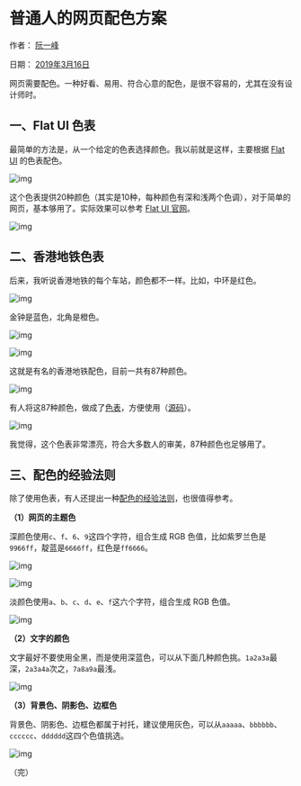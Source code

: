 # 普通人的网页配色方案

作者： [阮一峰](https://www.ruanyifeng.com/)

日期： [2019年3月16日](https://www.ruanyifeng.com/blog/2019/03/)

网页需要配色。一种好看、易用、符合心意的配色，是很不容易的，尤其在没有设计师时。

## 一、Flat UI 色表

最简单的方法是，从一个给定的色表选择颜色。我以前就是这样，主要根据 [Flat UI](https://flatuicolors.com/palette/defo) 的色表配色。

![img](https://www.wangbase.com/blogimg/asset/201903/bg2019031601.jpg)

这个色表提供20种颜色（其实是10种，每种颜色有深和浅两个色调），对于简单的网页，基本够用了。实际效果可以参考 [Flat UI 官网](https://designmodo.github.io/Flat-UI/)。

![img](https://www.wangbase.com/blogimg/asset/201903/bg2019031602.jpg)

## 二、香港地铁色表

后来，我听说香港地铁的每个车站，颜色都不一样。比如，中环是红色。

![img](https://www.wangbase.com/blogimg/asset/201903/bg2019031603.jpg)

金钟是蓝色，北角是橙色。

![img](https://www.wangbase.com/blogimg/asset/201903/bg2019031604.jpg)

![img](https://www.wangbase.com/blogimg/asset/201903/bg2019031605.jpg)

这就是有名的香港地铁配色，目前一共有87种颜色。

![img](https://www.wangbase.com/blogimg/asset/201903/bg2019031606.jpg)

有人将这87种颜色，做成了[色表](http://metrocolor.live/index.html)，方便使用（[源码](https://gist.github.com/ruanyf/e6c896df1c24d0236eb93d65144f2907)）。

![img](https://www.wangbase.com/blogimg/asset/201903/bg2019031607.jpg)

我觉得，这个色表非常漂亮，符合大多数人的审美，87种颜色也足够用了。

## 三、配色的经验法则

除了使用色表，有人还提出一种[配色的经验法则](https://sendwithses.gitbook.io/helpdocs/random-stuff/easy-to-remember-color-guide-for-non-designers)，也很值得参考。

**（1）网页的主题色**

深颜色使用`c`、`f`、`6`、`9`这四个字符，组合生成 RGB 色值，比如紫罗兰色是`9966ff`，靛蓝是`6666ff`，红色是`ff6666`。

![img](https://www.wangbase.com/blogimg/asset/201903/bg2019031608.jpg)

![img](https://www.wangbase.com/blogimg/asset/201903/bg2019031609.jpg)

淡颜色使用`a`、`b`、`c`、`d`、`e`、`f`这六个字符，组合生成 RGB 色值。

![img](https://www.wangbase.com/blogimg/asset/201903/bg2019031610.jpg)

**（2）文字的颜色**

文字最好不要使用全黑，而是使用深蓝色，可以从下面几种颜色挑。`1a2a3a`最深，`2a3a4a`次之，`7a8a9a`最浅。

![img](https://www.wangbase.com/blogimg/asset/201903/bg2019031611.jpg)

**（3）背景色、阴影色、边框色**

背景色、阴影色、边框色都属于衬托，建议使用灰色，可以从`aaaaa`、`bbbbbb`、`cccccc`、`dddddd`这四个色值挑选。

![img](https://www.wangbase.com/blogimg/asset/201903/bg2019031612.jpg)

（完）
